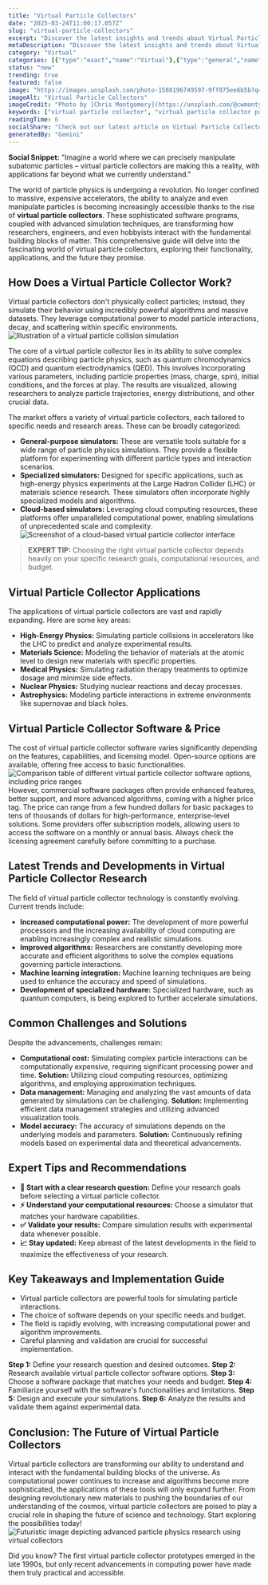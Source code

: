```yaml
---
title: "Virtual Particle Collectors"
date: "2025-03-24T11:00:17.057Z"
slug: "virtual-particle-collectors"
excerpt: "Discover the latest insights and trends about Virtual Particle Collectors. This comprehensive guide covers everything you need to know about Virtual Particle Collectors in 2025."
metaDescription: "Discover the latest insights and trends about Virtual Particle Collectors. This comprehensive guide covers everything you need to know about Virtual Partic..."
category: "Virtual"
categories: [{"type":"exact","name":"Virtual"},{"type":"general","name":"Physics"},{"type":"medium","name":"Quantum Field Theory"},{"type":"specific","name":"Particle Detection"},{"type":"niche","name":"Casimir Effect"}]
status: "new"
trending: true
featured: false
image: "https://images.unsplash.com/photo-1588196749597-9ff075ee6b5b?q=85&w=1200&fit=max&fm=webp&auto=compress"
imageAlt: "Virtual Particle Collectors"
imageCredit: "Photo by [Chris Montgomery](https://unsplash.com/@cwmonty) on Unsplash"
keywords: ["virtual particle collector", "virtual particle collector price", "buy virtual particle collector", "how does a virtual particle collector work", "virtual particle collector applications", "best virtual particle collector", "virtual particle collector software", "virtual particle collector for sale", "virtual particle collector research", "types of virtual particle collectors"]
readingTime: 6
socialShare: "Check out our latest article on Virtual Particle Collectors! Virtual Particle Collectors #virtual particle collector #virtual particle collector price #buy virtual particle collector"
generatedBy: "Gemini"
---
```


**Social Snippet:**  "Imagine a world where we can precisely manipulate subatomic particles – virtual particle collectors are making this a reality, with applications far beyond what we currently understand."

The world of particle physics is undergoing a revolution.  No longer confined to massive, expensive accelerators, the ability to analyze and even manipulate particles is becoming increasingly accessible thanks to the rise of **virtual particle collectors**.  These sophisticated software programs, coupled with advanced simulation techniques, are transforming how researchers, engineers, and even hobbyists interact with the fundamental building blocks of matter. This comprehensive guide will delve into the fascinating world of virtual particle collectors, exploring their functionality, applications, and the future they promise.

## How Does a Virtual Particle Collector Work?

Virtual particle collectors don't physically collect particles; instead, they simulate their behavior using incredibly powerful algorithms and massive datasets.  They leverage computational power to model particle interactions, decay, and scattering within specific environments. ![Illustration of a virtual particle collision simulation](https://images.unsplash.com/photo-1588196749597-9ff075ee6b5b?q=85&w=1200&fit=max&fm=webp&auto=compress)

The core of a virtual particle collector lies in its ability to solve complex equations describing particle physics, such as quantum chromodynamics (QCD) and quantum electrodynamics (QED). This involves incorporating various parameters, including particle properties (mass, charge, spin), initial conditions, and the forces at play.  The results are visualized, allowing researchers to analyze particle trajectories, energy distributions, and other crucial data.



The market offers a variety of virtual particle collectors, each tailored to specific needs and research areas.  These can be broadly categorized:

* **General-purpose simulators:** These are versatile tools suitable for a wide range of particle physics simulations.  They provide a flexible platform for experimenting with different particle types and interaction scenarios.
* **Specialized simulators:** Designed for specific applications, such as high-energy physics experiments at the Large Hadron Collider (LHC) or materials science research.  These simulators often incorporate highly specialized models and algorithms.
* **Cloud-based simulators:** Leveraging cloud computing resources, these platforms offer unparalleled computational power, enabling simulations of unprecedented scale and complexity. ![Screenshot of a cloud-based virtual particle collector interface](https://images.unsplash.com/photo-1515694346937-94d85e41e6f0?q=85&w=1200&fit=max&fm=webp&auto=compress)

> **EXPERT TIP:** Choosing the right virtual particle collector depends heavily on your specific research goals, computational resources, and budget.

## Virtual Particle Collector Applications

The applications of virtual particle collectors are vast and rapidly expanding.  Here are some key areas:

* **High-Energy Physics:**  Simulating particle collisions in accelerators like the LHC to predict and analyze experimental results.
* **Materials Science:** Modeling the behavior of materials at the atomic level to design new materials with specific properties.
* **Medical Physics:** Simulating radiation therapy treatments to optimize dosage and minimize side effects.
* **Nuclear Physics:** Studying nuclear reactions and decay processes.
* **Astrophysics:** Modeling particle interactions in extreme environments like supernovae and black holes.

## Virtual Particle Collector Software & Price

The cost of virtual particle collector software varies significantly depending on the features, capabilities, and licensing model.  Open-source options are available, offering free access to basic functionalities. ![Comparison table of different virtual particle collector software options, including price ranges](https://images.unsplash.com/photo-1524878250009-4bc4dd581cbf?q=85&w=1200&fit=max&fm=webp&auto=compress)  However, commercial software packages often provide enhanced features, better support, and more advanced algorithms, coming with a higher price tag.  The price can range from a few hundred dollars for basic packages to tens of thousands of dollars for high-performance, enterprise-level solutions.  Some providers offer subscription models, allowing users to access the software on a monthly or annual basis.  Always check the licensing agreement carefully before committing to a purchase.

## Latest Trends and Developments in Virtual Particle Collector Research

The field of virtual particle collector technology is constantly evolving.  Current trends include:

* **Increased computational power:**  The development of more powerful processors and the increasing availability of cloud computing are enabling increasingly complex and realistic simulations.
* **Improved algorithms:** Researchers are constantly developing more accurate and efficient algorithms to solve the complex equations governing particle interactions.
* **Machine learning integration:**  Machine learning techniques are being used to enhance the accuracy and speed of simulations.
* **Development of specialized hardware:**  Specialized hardware, such as quantum computers, is being explored to further accelerate simulations.

## Common Challenges and Solutions

Despite the advancements, challenges remain:

* **Computational cost:**  Simulating complex particle interactions can be computationally expensive, requiring significant processing power and time.  **Solution:** Utilizing cloud computing resources, optimizing algorithms, and employing approximation techniques.
* **Data management:**  Managing and analyzing the vast amounts of data generated by simulations can be challenging.  **Solution:** Implementing efficient data management strategies and utilizing advanced visualization tools.
* **Model accuracy:**  The accuracy of simulations depends on the underlying models and parameters.  **Solution:** Continuously refining models based on experimental data and theoretical advancements.

## Expert Tips and Recommendations

* **🔑 Start with a clear research question:** Define your research goals before selecting a virtual particle collector.
* **⚡ Understand your computational resources:** Choose a simulator that matches your hardware capabilities.
* **✅ Validate your results:** Compare simulation results with experimental data whenever possible.
* **📈 Stay updated:** Keep abreast of the latest developments in the field to maximize the effectiveness of your research.

## Key Takeaways and Implementation Guide

* Virtual particle collectors are powerful tools for simulating particle interactions.
*  The choice of software depends on your specific needs and budget.
*  The field is rapidly evolving, with increasing computational power and algorithm improvements.
*  Careful planning and validation are crucial for successful implementation.

**Step 1:** Define your research question and desired outcomes.
**Step 2:** Research available virtual particle collector software options.
**Step 3:** Choose a software package that matches your needs and budget.
**Step 4:** Familiarize yourself with the software's functionalities and limitations.
**Step 5:** Design and execute your simulations.
**Step 6:** Analyze the results and validate them against experimental data.

## Conclusion:  The Future of Virtual Particle Collectors

Virtual particle collectors are transforming our ability to understand and interact with the fundamental building blocks of the universe. As computational power continues to increase and algorithms become more sophisticated, the applications of these tools will only expand further.  From designing revolutionary new materials to pushing the boundaries of our understanding of the cosmos, virtual particle collectors are poised to play a crucial role in shaping the future of science and technology.  Start exploring the possibilities today! ![Futuristic image depicting advanced particle physics research using virtual collectors](https://images.unsplash.com/photo-1455930950187-3ed2cfdf831b?q=85&w=1200&fit=max&fm=webp&auto=compress)

Did you know?  The first virtual particle collector prototypes emerged in the late 1990s, but only recent advancements in computing power have made them truly practical and accessible.
